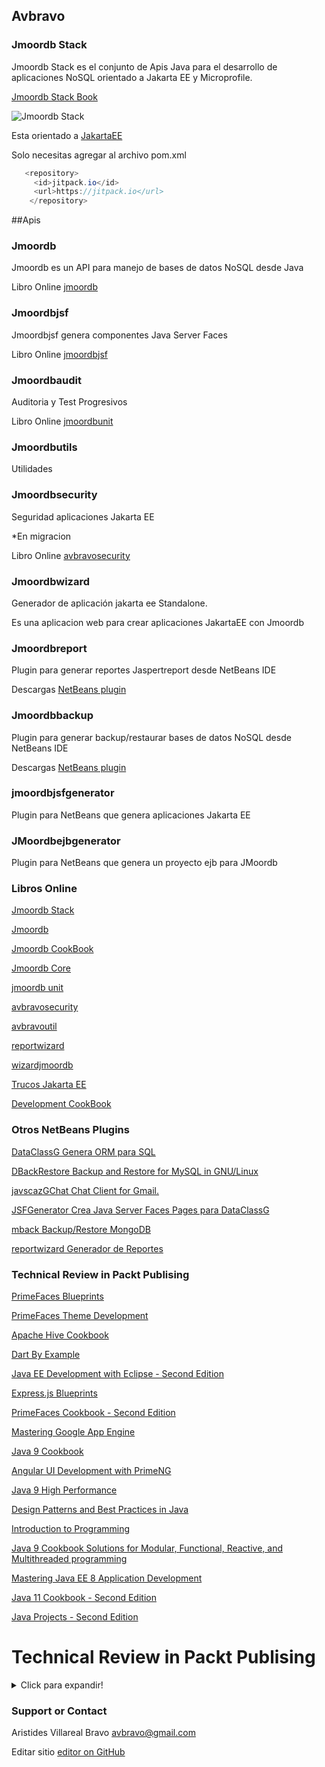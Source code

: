 ## Avbravo



### Jmoordb Stack

Jmoordb Stack es el conjunto de Apis Java para el desarrollo de aplicaciones NoSQL orientado a Jakarta EE y Microprofile.


[Jmoordb Stack Book ](https://avbravo.gitbooks.io/stack-jmoordb/content/)

![Jmoordb Stack](https://i.postimg.cc/ydX0ZW22/jmoordb-stack-1.png)


Esta orientado a 
[JakartaEE ](https://jakarta.ee/)


Solo necesitas agregar al archivo pom.xml

```java
   <repository>
     <id>jitpack.io</id>
     <url>https://jitpack.io</url>
    </repository>
```

##Apis

### Jmoordb 

Jmoordb es un API para manejo de bases de datos NoSQL desde Java

Libro Online [jmoordb](https://avbravo.gitbooks.io/jmoordb/content/) 


### Jmoordbjsf

Jmoordbjsf genera componentes Java Server Faces

Libro Online [jmoordbjsf](https://avbravo.gitbooks.io/jmoordbjsf//content/) 


### Jmoordbaudit

Auditoria y Test Progresivos

Libro Online [jmoordbunit](https://avbravo.gitbooks.io/jmoordbunit/content/) 

### Jmoordbutils

Utilidades

### Jmoordbsecurity

Seguridad aplicaciones Jakarta EE

*En migracion

Libro Online [avbravosecurity](https://avbravo.gitbooks.io/avrbavosecurity/content/) 

### Jmoordbwizard
Generador de aplicación jakarta ee Standalone.

Es una aplicacion web para crear aplicaciones JakartaEE con Jmoordb



### Jmoordbreport
Plugin para generar reportes Jaspertreport desde NetBeans IDE


Descargas [NetBeans plugin](http://plugins.netbeans.org/plugin/75519/?show=true) 


### Jmoordbbackup
Plugin para generar backup/restaurar bases de datos NoSQL desde NetBeans IDE

Descargas [NetBeans plugin](http://plugins.netbeans.org/plugin/75520/?show=true) 


### jmoordbjsfgenerator
Plugin para NetBeans que genera aplicaciones Jakarta EE

### JMoordbejbgenerator
Plugin para NetBeans que genera un proyecto ejb para JMoordb


### Libros Online

[Jmoordb Stack](https://avbravo.gitbooks.io/stack-jmoordb/content/)  

[Jmoordb](https://avbravo.gitbooks.io/jmoordb/content/)  

[Jmoordb CookBook](https://avbravo.gitbooks.io/jmoordb-cookbook/content/) 

[Jmoordb Core](https://avbravo.gitbooks.io/jmoordb-code/content/) 

[jmoordb unit](https://avbravo.gitbooks.io/jmoordbunit/content/)  

[avbravosecurity](https://avbravo.gitbooks.io/avrbavosecurity/content/)   

[avbravoutil](https://avbravo.gitbooks.io/avbravoiutil/content/)    

[reportwizard](https://avbravo.gitbooks.io/reportwizard/content/) 
  
[wizardjmoordb](https://avbravo.gitbooks.io/wizardjmoordb/content/) 

[Trucos Jakarta EE](https://avbravo.gitbooks.io/trucosjakartaee/content/) 

[Development CookBook](https://avbravo.gitbooks.io/developmentcookbook/content/) 



### Otros NetBeans Plugins


[DataClassG Genera ORM para SQL ](http://plugins.netbeans.org/plugin/39424/?show=true)  

[DBackRestore  Backup and Restore for MySQL in GNU/Linux](http://plugins.netbeans.org/plugin/42928/?show=true) 

[javscazGChat Chat Client for Gmail.](http://plugins.netbeans.org/plugin/39307/?show=true) 

[JSFGenerator Crea Java Server Faces Pages para DataClassG](http://plugins.netbeans.org/plugin/39439/?show=true) 

[mback Backup/Restore MongoDB](http://plugins.netbeans.org/plugin/74890/?show=true)        

[reportwizard Generador de Reportes](http://plugins.netbeans.org/plugin/74252/?show=true) 



### Technical Review in Packt Publising

[PrimeFaces Blueprints ](https://www.packtpub.com/application-development/primefaces-blueprints) 

[PrimeFaces Theme Development ](https://www.packtpub.com/web-development/primefaces-theme-development) 

[Apache Hive Cookbook ](https://www.packtpub.com/big-data-and-business-intelligence/apache-hive-cookbook) 

[Dart By Example ](https://www.packtpub.com/web-development/dart-example) 

[Java EE Development with Eclipse - Second Edition](https://www.packtpub.com/application-development/java-ee-development-eclipse-second-edition) 


[Express.js Blueprints](https://www.packtpub.com/web-development/expressjs-blueprints) 

[PrimeFaces Cookbook - Second Edition](https://www.packtpub.com/application-development/primefaces-cookbook-second-edition) 

[Mastering Google App Engine](https://www.packtpub.com/virtualization-and-cloud/mastering-google-app-engine) 


[Java 9 Cookbook]() 



[Angular UI Development with PrimeNG](https://www.packtpub.com/web-development/angular-ui-development-primeng) 

[Java 9 High Performance](https://www.packtpub.com/application-development/java-9-high-performance) 

[Design Patterns and Best Practices in Java](https://www.packtpub.com/application-development/design-patterns-and-best-practices-java) 

[Introduction to Programming](https://www.packtpub.com/application-development/introduction-programming) 

[Java 9 Cookbook
 Solutions for Modular, Functional, Reactive, and Multithreaded programming
](https://www.amazon.com/Java-Cookbook-Functional-Multithreaded-programming/dp/1786461404
) 

[Mastering Java EE 8 Application Development](https://www.packtpub.com/application-development/mastering-java-ee-8-application-development) 

[Java 11 Cookbook - Second Edition](https://www.packtpub.com/application-development/java-11-cookbook-second-edition) 

[Java Projects - Second Edition](https://www.packtpub.com/application-development/java-projects-second-edition) 



# Technical Review in Packt Publising
<details>
  <summary>Click para expandir!</summary>
  
  ## Libros
  1. A numbered
  2. list
     
[Java EE 8 Microservices](https://www.packtpub.com/application-development/java-ee-8-microservices) 

[Mastering Microservices with Java 11](https://www.packtpub.com/application-development/mastering-microservices-java-third-edition)

</details>



### Support or Contact

Aristides Villareal Bravo [avbravo@gmail.com](avbravo@gmail.com) 

Editar sitio [editor on GitHub](https://github.com/avbravo/avbravo.github.io/edit/master/README.md) 

